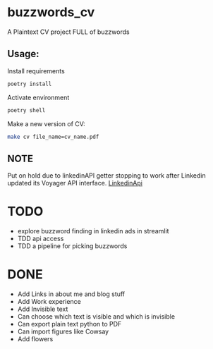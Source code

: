 # buzzwords_cv
A Plaintext CV project FULL of buzzwords

## Usage:
Install requirements
```bash
poetry install
```

Activate environment
```bash
poetry shell
```

Make a new version of CV:
```bash
make cv file_name=cv_name.pdf
```

## NOTE
Put on hold due to linkedinAPI getter stopping to work after Linkedin updated its Voyager API interface.
[LinkedinApi](https://github.com/tomquirk/linkedin-api/tree/master)


# TODO
- explore buzzword finding in linkedin ads in streamlit
- TDD api access
- TDD a pipeline for picking buzzwords

# DONE
- Add Links in about me and blog stuff
- Add Work experience
- Add Invisible text
- Can choose which text is visible and which is invisible
- Can export plain text python to PDF
- Can import figures like Cowsay
- Add flowers
